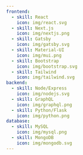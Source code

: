 ```yaml
---
frontend:
  - skill: React
    icon: img/react.svg
  - skill: Next.js
    icon: img/nextjs.png
  - skill: Gatsby
    icon: img/gatsby.svg
  - skill: Material-UI
    icon: img/mui.png
  - skill: Bootstrap
    icon: img/bootstrap.svg
  - skill: Tailwind
    icon: img/tailwind.svg
backend:
  - skill: Node/Express
    icon: img/nodejs.svg
  - skill: GraphQL
    icon: img/graphql.png
  - skill: Python/Flask
    icon: img/python.png
database:
  - skill: MySQL
    icon: img/mysql.png
  - skill: MongoDB
    icon: img/mongodb.svg
---
```

